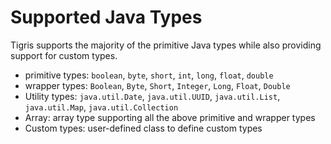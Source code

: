 # Supported Java Types

Tigris supports the majority of the primitive Java types while also providing
support for custom types.

- primitive types: `boolean`, `byte`, `short`, `int`, `long`, `float`, `double`
- wrapper types: `Boolean`, `Byte`, `Short`, `Integer`, `Long`, `Float`, `Double`
- Utility types: `java.util.Date`, `java.util.UUID`, `java.util.List`, `java.util.Map`, `java.util.Collection`
- Array: array type supporting all the above primitive and wrapper types
- Custom types: user-defined class to define custom types
